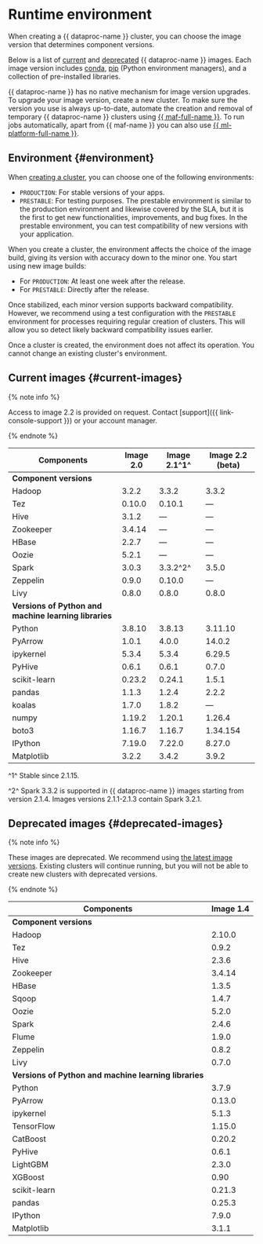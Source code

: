 # Runtime environment

When creating a {{ dataproc-name }} cluster, you can choose the image version that determines component versions.

Below is a list of [current](#current-images) and [deprecated](#deprecated-images) {{ dataproc-name }} images. Each image version includes [conda](https://docs.conda.io/en/latest/), [pip](https://pip.pypa.io/en/stable/installation/) (Python environment managers), and a collection of pre-installed libraries.

{{ dataproc-name }} has no native mechanism for image version upgrades. To upgrade your image version, create a new cluster. To make sure the version you use is always up-to-date, automate the creation and removal of temporary {{ dataproc-name }} clusters using [{{ maf-full-name }}](../tutorials/airflow-automation.md). To run jobs automatically, apart from {{ maf-name }} you can also use [{{ ml-platform-full-name }}](../tutorials/datasphere-integration.md).

## Environment {#environment}

When [creating a cluster](../operations/cluster-create.md#create), you can choose one of the following environments:

* `PRODUCTION`: For stable versions of your apps.
* `PRESTABLE`: For testing purposes. The prestable environment is similar to the production environment and likewise covered by the SLA, but it is the first to get new functionalities, improvements, and bug fixes. In the prestable environment, you can test compatibility of new versions with your application.

When you create a cluster, the environment affects the choice of the image build, giving its version with accuracy down to the minor one. You start using new image builds:

* For `PRODUCTION`: At least one week after the release. 
* For `PRESTABLE`: Directly after the release.

Once stabilized, each minor version supports backward compatibility. However, we recommend using a test configuration with the `PRESTABLE` environment for processes requiring regular creation of clusters. This will allow you so detect likely backward compatibility issues earlier.

Once a cluster is created, the environment does not affect its operation. You cannot change an existing cluster's environment.

## Current images {#current-images}


{% note info %}

Access to image 2.2 is provided on request. Contact [support]({{ link-console-support }}) or your account manager.

{% endnote %}



| Components   | Image 2.0 | Image 2.1^1^ | Image 2.2 (beta) |
| ------------ | --------- |--------------|------------------|
| **Component versions**                                     |
| Hadoop       | 3.2.2     | 3.3.2        | 3.3.2            |
| Tez          | 0.10.0    | 0.10.1       | —                |
| Hive         | 3.1.2     | —            | —                |
| Zookeeper    | 3.4.14    | —            | —                |
| HBase        | 2.2.7     | —            | —                |
| Oozie        | 5.2.1     | —            | —                |
| Spark        | 3.0.3     | 3.3.2^2^     | 3.5.0            |
| Zeppelin     | 0.9.0     | 0.10.0       | —                |
| Livy         | 0.8.0     | 0.8.0        | 0.8.0            |
| **Versions of Python and machine learning libraries**           |
| Python       | 3.8.10    | 3.8.13       | 3.11.10          |
| PyArrow      | 1.0.1     | 4.0.0        | 14.0.2           |
| ipykernel    | 5.3.4     | 5.3.4        | 6.29.5           |
| PyHive       | 0.6.1     | 0.6.1        | 0.7.0            |
| scikit-learn | 0.23.2    | 0.24.1       | 1.5.1            |
| pandas       | 1.1.3     | 1.2.4        | 2.2.2            |
| koalas       | 1.7.0     | 1.8.2        | —                |
| numpy        | 1.19.2    | 1.20.1       | 1.26.4           |
| boto3        | 1.16.7    | 1.16.7       | 1.34.154         |
| IPython      | 7.19.0    | 7.22.0       | 8.27.0           |
| Matplotlib   | 3.2.2     | 3.4.2        | 3.9.2            |

^1^ Stable since 2.1.15.

^2^ Spark 3.3.2 is supported in {{ dataproc-name }} images starting from version 2.1.4. Images versions 2.1.1-2.1.3 contain Spark 3.2.1.

## Deprecated images {#deprecated-images}

{% note info %}

These images are deprecated. We recommend using [the latest image versions](#current-images). Existing clusters will continue running, but you will not be able to create new clusters with deprecated versions.

{% endnote %}

| Components                           | Image 1.4 |
|--------------------------------------| --------- |
| **Component versions**                           |
| Hadoop                               | 2.10.0    |
| Tez                                  | 0.9.2     |
| Hive                                 | 2.3.6     |
| Zookeeper                            | 3.4.14    |
| HBase                                | 1.3.5     |
| Sqoop                                | 1.4.7     |
| Oozie                                | 5.2.0     |
| Spark                                | 2.4.6     |
| Flume                                | 1.9.0     |
| Zeppelin                             | 0.8.2     |
| Livy                                 | 0.7.0     |
| **Versions of Python and machine learning libraries** |
| Python                               | 3.7.9     |
| PyArrow                              | 0.13.0    |
| ipykernel                            | 5.1.3     |
| TensorFlow                           | 1.15.0    |
| CatBoost                             | 0.20.2    |
| PyHive                               | 0.6.1     |
| LightGBM                             | 2.3.0     |
| XGBoost                              | 0.90      |
| scikit-learn                         | 0.21.3    |
| pandas                               | 0.25.3    |
| IPython                              | 7.9.0     |
| Matplotlib                           | 3.1.1     |
